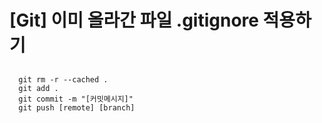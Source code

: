 # [Git] 이미 올라간 파일 .gitignore 적용하기

## 
```
  git rm -r --cached .
  git add .
  git commit -m "[커밋메시지]"
  git push [remote] [branch]
```

